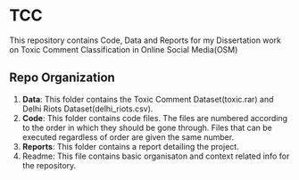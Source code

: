 # TCC
This repository contains Code, Data and Reports for my Dissertation work on Toxic Comment Classification in Online Social Media(OSM)

## Repo Organization
1. **Data**: This folder contains the Toxic Comment Dataset(toxic.rar) and Delhi Riots Dataset(delhi_riots.csv).
2. **Code**: This folder contains code files. The files are numbered according to the order in which they should be gone through. Files that can be executed regardless of order are given the same number.
3. **Reports**: This folder contains a report detailing the project.
4. Readme: This file contains basic organisaton and context related info for the repository.
